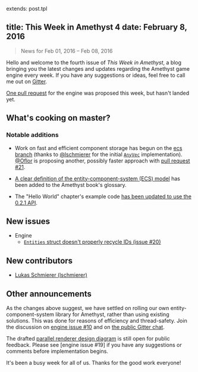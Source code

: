 extends: post.tpl

title: This Week in Amethyst 4
date: February 8, 2016
---

> News for Feb 01, 2016 – Feb 08, 2016

Hello and welcome to the fourth issue of *This Week in Amethyst*, a blog
bringing you the latest changes and updates regarding the Amethyst game engine
every week. If you have any suggestions or ideas, feel free to call me out on
[Gitter][gc].

[gc]: https://gitter.im/ebkalderon/amethyst

[One pull request][ep] for the engine was proposed this week, but hasn't landed
yet.

[ep]: https://github.com/ebkalderon/amethyst/pulls?q=is:pr+created:2016-02-01..2016-02-08

## What's cooking on master?

### Notable additions

* Work on fast and efficient component storage has begun on the [ecs branch][ec]
  (thanks to [@lschmierer][ls] for the initial [`AnyVec`][av] implementation).
  [@Oflor][of] is proposing another, possibly faster approach with
  [pull request #21][e21].

[ec]: https://github.com/ebkalderon/amethyst/tree/ecs
[ls]: https://github.com/lschmierer
[av]: https://github.com/lschmierer/anyvec
[of]: https://github.com/Oflor
[e21]: https://github.com/ebkalderon/amethyst/pull/21

* [A clear definition of the entity-component-system (ECS) model][em] has been
  added to the Amethyst book's glossary.

[em]: http://ebkalderon.github.io/amethyst/glossary.html#Entity-component-system%20(ECS)%20model

* The "Hello World" chapter's example code
  [has been updated to use the 0.2.1 API][hw].

[hw]: https://github.com/ebkalderon/amethyst/commit/2c9ab7f62add3880ec5159c517cc737c0eee14d5

## New issues

* Engine
  * [`Entities` struct doesn't properly recycle IDs (issue #20)][e20]

[e20]: https://github.com/ebkalderon/amethyst/issues/20

## New contributors

* [Lukas Schmierer (lschmierer)][ls]

## Other announcements

As the changes above suggest, we have settled on rolling our own
entity-component-system library for Amethyst, rather than using existing
solutions. This was done for reasons of efficiency and thread-safety. Join the
discussion on [engine issue #10][e10] and on [the public Gitter chat][gc].

[e10]: https://github.com/ebkalderon/amethyst/issues/10

The drafted [parallel renderer design diagram][rd] is still open for public
feedback. Please see [engine issue #19] if you have any suggestions or comments
before implementation begins.

[rd]: https://camo.githubusercontent.com/ac83c4ffa8cef072f6027efab57a7dcd74bbe04a/687474703a2f2f65626b616c6465726f6e2e6769746875622e696f2f616d6574687973742f696d616765732f64657369676e2f72656e64657265725f312e352e706e67
[e19]: https://github.com/ebkalderon/amethyst/issues/19

It's been a busy week for all of us. Thanks for the good work everyone!
